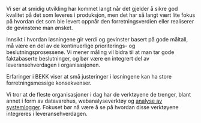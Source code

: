 Vi ser at smidig utvikling har kommet langt når det gjelder å sikre god kvalitet på det som leveres i produksjon, men det har så langt vært lite fokus på hvordan det som ble levert oppnår den forretningsverdien eller realiserer de gevinstene man ønsket.

Innsikt i hvordan løsningene gir verdi og gevinster basert på gode måltall, må være en del av de kontinuerlige prioriterings- og beslutningsprosessene. Vi mener måling vil bidra til at man tar gode faktabaserte beslutninger, og bør være en integrert del av leveransehverdagen i organisasjonen.

Erfaringer i BEKK viser at små justeringer i løsningene kan ha store forretningsmessige konsekvenser.

Vi tror at de fleste organisasjoner i dag har de verktøyene de trenger, blant annet i form av datavarehus, webanalyseverktøy og [analyse av systemlogger](https://radar.bekk.no/tech2017/arkitektur-og-plattform/logg-aggregering). Fokuset bør nå være å se på hvordan disse verktøyene integreres i leveransehverdagen.